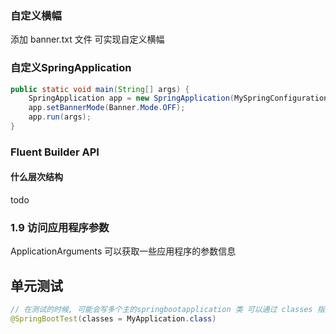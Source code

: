 ### 自定义横幅

添加 banner.txt 文件 可实现自定义横幅

### 自定义SpringApplication

```java
public static void main(String[] args) {
    SpringApplication app = new SpringApplication(MySpringConfiguration.class);
    app.setBannerMode(Banner.Mode.OFF);
    app.run(args);
}
```

### Fluent Builder API

#### 什么层次结构

todo

### 1.9 访问应用程序参数

ApplicationArguments 可以获取一些应用程序的参数信息

## 单元测试

```java
// 在测试的时候, 可能会写多个主的springbootapplication 类 可以通过 classes 指定 spring boot 的 application
@SpringBootTest(classes = MyApplication.class)
```
